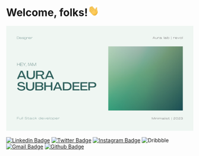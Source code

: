 <h1 align="left" >Welcome, folks!<img src="https://raw.githubusercontent.com/ABSphreak/ABSphreak/master/gifs/Hi.gif" width="30px" height="30px"></h1>
<img src="./Profile.png">

[![Linkedin Badge](https://img.shields.io/badge/-subhadep-blue?style=flat&logo=Linkedin&logoColor=white&link=https://www.linkedin.com)](https://www.linkedin.com)
[![Twitter Badge](https://img.shields.io/badge/-@_Aura-1ca0f1?style=flat&labelColor=1ca0f1&logo=twitter&logoColor=white&link=https://twitter.com/_Aura)](https://twitter.com/_Aura)
[![Instagram Badge](https://img.shields.io/badge/-@_Aura-purple?style=flat&logo=instagram&logoColor=white&link=https://instagram.com/_Aura/)](https://instagram.com/_Aura)
![Dribbble](https://img.shields.io/badge/-Aura-EA4C89?style=flat&logo=dribbble&logoColor=white)
[![Gmail Badge](https://img.shields.io/badge/-subhadeep-c14438?style=flat&logo=Gmail&logoColor=white&link=mailto:subhadeep@gmail.com)](mailto:subhadeep@gmail.com)
[![Github Badge](http://img.shields.io/badge/-Aura_Subhadeep-black?style=flat-square&logo=github&link=https://github.com/Defcon27/)](https://[[github.com/Defcon27](https://github.com/Aura-Subhadeep)](https://github.com/Aura-Subhadeep)/)
